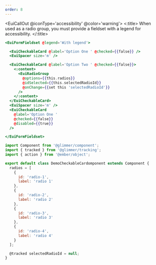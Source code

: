 ```yaml
---
order: 8
---
```


<EuiCallOut @iconType='accessibility' @color='warning'>
<:title>
<span>When used as a radio group, you must provide a <EuiCode>fieldset</EuiCode> with a <EuiCode>legend</EuiCode> for accessibility.</span>
</:title>
</EuiCallOut>

```hbs template
<EuiFormFieldset @legend='With legend'>

  <EuiCheckableCard @label='Option One ' @checked={{false}} />
  <EuiSpacer size='m' />

  <EuiCheckableCard @label='Option Two ' @checked={{false}}>
    <:content>
      <EuiRadioGroup
        @options={{this.radios}}
        @idSelected={{this.selectedRadioId}}
        @onChange={{set this 'selectedRadioId'}}
      />
    </:content>
  </EuiCheckableCard>
  <EuiSpacer size='m' />
  <EuiCheckableCard
    @label='Option One '
    @checked={{false}}
    @disabled={{true}}
  />

</EuiFormFieldset>
```

```javascript component
import Component from '@glimmer/component';
import { tracked } from '@glimmer/tracking';
import { action } from '@ember/object';

export default class DemoCheckableCardomponent extends Component {
  radios = [
    {
      id: 'radio-1',
      label: 'radio 1'
    },
    {
      id: 'radio-2',
      label: 'radio 2'
    },
    {
      id: 'radio-3',
      label: 'radio 3'
    },
    {
      id: 'radio-4',
      label: 'radio 4'
    }
  ];

  @tracked selectedRadioId = null;
}
```
